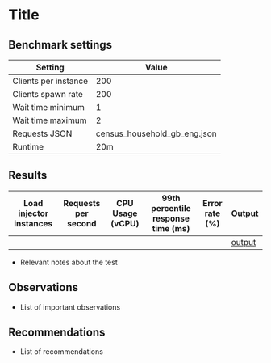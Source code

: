 # Title

## Benchmark settings

| Setting              | Value |
|----------------------| ---| 
| Clients per instance | 200 |
| Clients spawn rate   | 200 |
| Wait time minimum    | 1 |
| Wait time maximum    | 2 |
| Requests JSON        | census_household_gb_eng.json |
| Runtime              | 20m |

## Results

| Load injector instances | Requests per second | CPU Usage (vCPU) | 99th percentile response time (ms) | Error rate (%) | Output |
| --- | --- | --- | --- | --- | --- |
|   |  |   |  |  | [output](<link to output bucket>) |

- Relevant notes about the test

## Observations

- List of important observations

## Recommendations

- List of recommendations